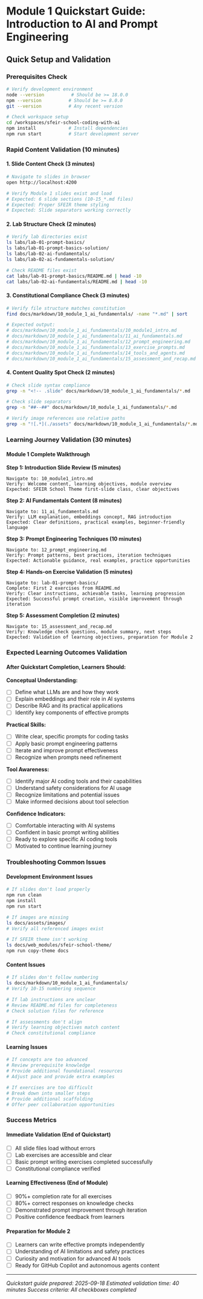# Module 1 Quickstart Guide: Introduction to AI and Prompt Engineering

## Quick Setup and Validation

### Prerequisites Check
```bash
# Verify development environment
node --version          # Should be >= 18.0.0
npm --version          # Should be >= 8.0.0
git --version          # Any recent version

# Check workspace setup
cd /workspaces/sfeir-school-coding-with-ai
npm install            # Install dependencies
npm run start          # Start development server
```

### Rapid Content Validation (10 minutes)

#### 1. Slide Content Check (3 minutes)
```bash
# Navigate to slides in browser
open http://localhost:4200

# Verify Module 1 slides exist and load
# Expected: 6 slide sections (10-15_*.md files)
# Expected: Proper SFEIR theme styling
# Expected: Slide separators working correctly
```

#### 2. Lab Structure Check (2 minutes)
```bash
# Verify lab directories exist
ls labs/lab-01-prompt-basics/
ls labs/lab-01-prompt-basics-solution/
ls labs/lab-02-ai-fundamentals/
ls labs/lab-02-ai-fundamentals-solution/

# Check README files exist
cat labs/lab-01-prompt-basics/README.md | head -10
cat labs/lab-02-ai-fundamentals/README.md | head -10
```

#### 3. Constitutional Compliance Check (3 minutes)
```bash
# Verify file structure matches constitution
find docs/markdown/10_module_1_ai_fundamentals/ -name "*.md" | sort

# Expected output:
# docs/markdown/10_module_1_ai_fundamentals/10_module1_intro.md
# docs/markdown/10_module_1_ai_fundamentals/11_ai_fundamentals.md  
# docs/markdown/10_module_1_ai_fundamentals/12_prompt_engineering.md
# docs/markdown/10_module_1_ai_fundamentals/13_exercise_prompts.md
# docs/markdown/10_module_1_ai_fundamentals/14_tools_and_agents.md
# docs/markdown/10_module_1_ai_fundamentals/15_assessment_and_recap.md
```

#### 4. Content Quality Spot Check (2 minutes)
```bash
# Check slide syntax compliance
grep -n "<!-- .slide" docs/markdown/10_module_1_ai_fundamentals/*.md

# Check slide separators
grep -n "##--##" docs/markdown/10_module_1_ai_fundamentals/*.md

# Verify image references use relative paths
grep -n "![.*](./assets" docs/markdown/10_module_1_ai_fundamentals/*.md
```

### Learning Journey Validation (30 minutes)

#### Module 1 Complete Walkthrough

**Step 1: Introduction Slide Review (5 minutes)**
```
Navigate to: 10_module1_intro.md
Verify: Welcome content, learning objectives, module overview
Expected: SFEIR School Theme first-slide class, clear objectives
```

**Step 2: AI Fundamentals Content (8 minutes)**
```
Navigate to: 11_ai_fundamentals.md
Verify: LLM explanation, embeddings concept, RAG introduction
Expected: Clear definitions, practical examples, beginner-friendly language
```

**Step 3: Prompt Engineering Techniques (10 minutes)**
```
Navigate to: 12_prompt_engineering.md
Verify: Prompt patterns, best practices, iteration techniques
Expected: Actionable guidance, real examples, practice opportunities
```

**Step 4: Hands-on Exercise Validation (5 minutes)**
```
Navigate to: lab-01-prompt-basics/
Complete: First 2 exercises from README.md
Verify: Clear instructions, achievable tasks, learning progression
Expected: Successful prompt creation, visible improvement through iteration
```

**Step 5: Assessment Completion (2 minutes)**
```
Navigate to: 15_assessment_and_recap.md
Verify: Knowledge check questions, module summary, next steps
Expected: Validation of learning objectives, preparation for Module 2
```

### Expected Learning Outcomes Validation

#### After Quickstart Completion, Learners Should:

**Conceptual Understanding:**
- [ ] Define what LLMs are and how they work
- [ ] Explain embeddings and their role in AI systems
- [ ] Describe RAG and its practical applications
- [ ] Identify key components of effective prompts

**Practical Skills:**
- [ ] Write clear, specific prompts for coding tasks
- [ ] Apply basic prompt engineering patterns
- [ ] Iterate and improve prompt effectiveness
- [ ] Recognize when prompts need refinement

**Tool Awareness:**
- [ ] Identify major AI coding tools and their capabilities
- [ ] Understand safety considerations for AI usage
- [ ] Recognize limitations and potential issues
- [ ] Make informed decisions about tool selection

**Confidence Indicators:**
- [ ] Comfortable interacting with AI systems
- [ ] Confident in basic prompt writing abilities
- [ ] Ready to explore specific AI coding tools
- [ ] Motivated to continue learning journey

### Troubleshooting Common Issues

#### Development Environment Issues
```bash
# If slides don't load properly
npm run clean
npm install
npm run start

# If images are missing
ls docs/assets/images/
# Verify all referenced images exist

# If SFEIR theme isn't working
ls docs/web_modules/sfeir-school-theme/
npm run copy-theme docs
```

#### Content Issues
```bash
# If slides don't follow numbering
ls docs/markdown/10_module_1_ai_fundamentals/
# Verify 10-15 numbering sequence

# If lab instructions are unclear
# Review README.md files for completeness
# Check solution files for reference

# If assessments don't align
# Verify learning objectives match content
# Check constitutional compliance
```

#### Learning Issues
```bash
# If concepts are too advanced
# Review prerequisite knowledge
# Provide additional foundational resources
# Adjust pace and provide extra examples

# If exercises are too difficult
# Break down into smaller steps
# Provide additional scaffolding
# Offer peer collaboration opportunities
```

### Success Metrics

#### Immediate Validation (End of Quickstart)
- [ ] All slide files load without errors
- [ ] Lab exercises are accessible and clear
- [ ] Basic prompt writing exercises completed successfully
- [ ] Constitutional compliance verified

#### Learning Effectiveness (End of Module)
- [ ] 90%+ completion rate for all exercises
- [ ] 80%+ correct responses on knowledge checks
- [ ] Demonstrated prompt improvement through iteration
- [ ] Positive confidence feedback from learners

#### Preparation for Module 2
- [ ] Learners can write effective prompts independently
- [ ] Understanding of AI limitations and safety practices
- [ ] Curiosity and motivation for advanced AI tools
- [ ] Ready for GitHub Copilot and autonomous agents content

---
*Quickstart guide prepared: 2025-09-18*
*Estimated validation time: 40 minutes*
*Success criteria: All checkboxes completed*